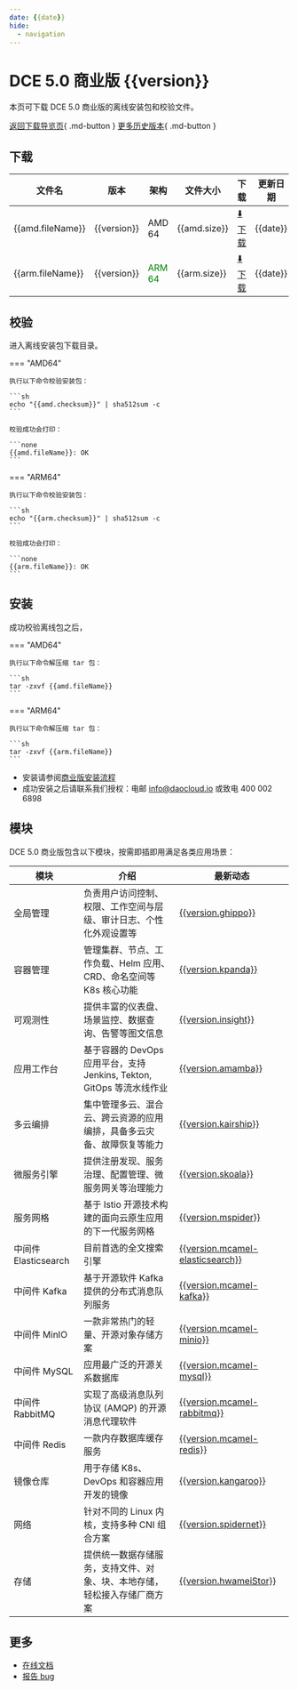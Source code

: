 ```yaml
---
date: {{date}}
hide:
  - navigation
---
```


# DCE 5.0 商业版 {{version}}

本页可下载 DCE 5.0 商业版的离线安装包和校验文件。

[返回下载导览页](../index.md#_2){ .md-button } [更多历史版本](./dce5-installer-history.md){ .md-button }

## 下载

| 文件名                      | 版本    | 架构 | 文件大小 | 下载                                           | 更新日期   |
| ----------------------------- | ------- | -------- | ---------------------------------------------- | ---------- | ----------------------------- |
| {{amd.fileName}} | {{version}} | AMD 64 | {{amd.size}} | [:arrow_down: 下载]({{amd.downloadLink}}) | {{date}} |
| {{arm.fileName}} | {{version}} | <font color="green">ARM 64</font> | {{arm.size}} | [:arrow_down: 下载]({{arm.downloadLink}}) | {{date}} |

## 校验

进入离线安装包下载目录。

=== "AMD64"

    执行以下命令校验安装包：

    ```sh
    echo "{{amd.checksum}}" | sha512sum -c
    ```

    校验成功会打印：

    ```none
    {{amd.fileName}}: OK
    ```

=== "ARM64"

    执行以下命令校验安装包：

    ```sh
    echo "{{arm.checksum}}" | sha512sum -c
    ```

    校验成功会打印：

    ```none
    {{arm.fileName}}: OK
    ```

## 安装

成功校验离线包之后，

=== "AMD64"

    执行以下命令解压缩 tar 包：

    ```sh
    tar -zxvf {{amd.fileName}}
    ```

=== "ARM64"

    执行以下命令解压缩 tar 包：

    ```sh
    tar -zxvf {{arm.fileName}}
    ```

- 安装请参阅[商业版安装流程](../../install/commercial/start-install.md)
- 成功安装之后请联系我们授权：电邮 info@daocloud.io 或致电 400 002 6898

## 模块

DCE 5.0 商业版包含以下模块，按需即插即用满足各类应用场景：

| 模块                 | 介绍                                                                     | 最新动态                                                      |
| -------------------- | ------------------------------------------------------------------------ | ------------------------------------------------------------- |
| 全局管理             | 负责用户访问控制、权限、工作空间与层级、审计日志、个性化外观设置等             | [{{version.ghippo}}](../../ghippo/intro/release-notes.md#{{version.ghippo.ap}})    |
| 容器管理             | 管理集群、节点、工作负载、Helm 应用、CRD、命名空间等 K8s 核心功能        | [{{version.kpanda}}](../../kpanda/intro/release-notes.md#{{version.kpanda.ap}})    |
| 可观测性             | 提供丰富的仪表盘、场景监控、数据查询、告警等图文信息                     | [{{version.insight}}](../../insight/intro/releasenote.md#{{version.insight.ap}})     |
| 应用工作台           | 基于容器的 DevOps 应用平台，支持 Jenkins, Tekton, GitOps 等流水线作业    | [{{version.amamba}}](../../amamba/intro/release-notes.md#{{version.amamba.ap}})      |
| 多云编排             | 集中管理多云、混合云、跨云资源的应用编排，具备多云灾备、故障恢复等能力   | [{{version.kairship}}](../../kairship/intro/release-notes.md#{{version.kairship.ap}})         |
| 微服务引擎           | 提供注册发现、服务治理、配置管理、微服务网关等治理能力                   | [{{version.skoala}}](../../skoala/intro/release-notes.md#{{version.skoala.ap}})             |
| 服务网格             | 基于 Istio 开源技术构建的面向云原生应用的下一代服务网格                  | [{{version.mspider}}](../../mspider/intro/release-notes.md#{{version.mspider.ap}})          |
| 中间件 Elasticsearch | 目前首选的全文搜索引擎                                                   | [{{version.mcamel-elasticsearch}}](../../middleware/elasticsearch/release-notes.md#{{version.mcamel-elasticsearch.ap}}) |
| 中间件 Kafka         | 基于开源软件 Kafka 提供的分布式消息队列服务                              | [{{version.mcamel-kafka}}](../../middleware/kafka/release-notes.md#{{version.mcamel-kafka.ap}})          |
| 中间件 MinIO         | 一款非常热门的轻量、开源对象存储方案                                     | [{{version.mcamel-minio}}](../../middleware/minio/release-notes.md#{{version.mcamel-minio.ap}})          |
| 中间件 MySQL         | 应用最广泛的开源关系数据库                                               | [{{version.mcamel-mysql}}](../../middleware/mysql/release-notes.md#{{version.mcamel-mysql.ap}})           |
| 中间件 RabbitMQ      | 实现了高级消息队列协议 (AMQP) 的开源消息代理软件                         | [{{version.mcamel-rabbitmq}}](../../middleware/rabbitmq/release-notes.md#{{version.mcamel-rabbitmq.ap}})        |
| 中间件 Redis         | 一款内存数据库缓存服务                                                   | [{{version.mcamel-redis}}](../../middleware/redis/release-notes.md#{{version.mcamel-redis.ap}})           |
| 镜像仓库             | 用于存储 K8s、DevOps 和容器应用开发的镜像                                | [{{version.kangaroo}}](../../dce/dce-rn/20230630.md)                            |
| 网络                 | 针对不同的 Linux 内核，支持多种 CNI 组合方案                             | [{{version.spidernet}}](../../dce/dce-rn/20230630.md)                            |
| 存储                 | 提供统一数据存储服务，支持文件、对象、块、本地存储，轻松接入存储厂商方案 | [{{version.hwameiStor}}](../../dce/dce-rn/20230630.md)                            |

## 更多

- [在线文档](../../dce/index.md)
- [报告 bug](https://github.com/DaoCloud/DaoCloud-docs/issues)
